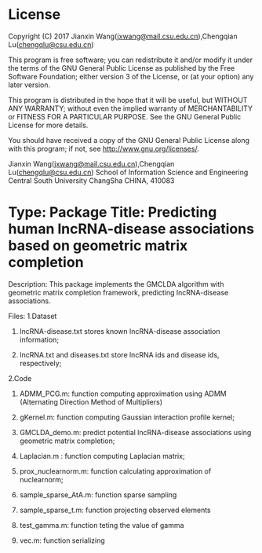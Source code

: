 License
=========
Copyright (C) 2017 Jianxin Wang(jxwang@mail.csu.edu.cn),Chengqian Lu(chengqlu@csu.edu.cn)

This program is free software; you can redistribute it and/or
modify it under the terms of the GNU General Public License
as published by the Free Software Foundation; either version 3
of the License, or (at your option) any later version.

This program is distributed in the hope that it will be useful,
but WITHOUT ANY WARRANTY; without even the implied warranty of
MERCHANTABILITY or FITNESS FOR A PARTICULAR PURPOSE.  See the
GNU General Public License for more details.

You should have received a copy of the GNU General Public License
along with this program; if not, see <http://www.gnu.org/licenses/>.

Jianxin Wang(jxwang@mail.csu.edu.cn),Chengqian Lu(chengqlu@csu.edu.cn)
School of Information Science and Engineering
Central South University
ChangSha
CHINA, 410083

Type: Package
Title: Predicting human lncRNA-disease associations based on geometric matrix completion
=================
Description: This package implements the GMCLDA algorithm with geometric matrix completion framework, predicting lncRNA-disease 
associations.

Files:
1.Dataset

1) lncRNA-disease.txt stores known lncRNA-disease association information;

2) lncRNA.txt and diseases.txt store lncRNA ids and disease ids, respectively;

2.Code
1) ADMM_PCG.m: function computing approximation using ADMM (Alternating Direction Method of Multipliers) 

2) gKernel.m: function computing Gaussian interaction profile kernel;

3) GMCLDA_demo.m: predict potential lncRNA-disease associations using geometric matrix completion; 

4) Laplacian.m : function computing Laplacian matrix;

5) prox_nuclearnorm.m: function calculating approximation of nuclearnorm;

6) sample_sparse_AtA.m: function sparse sampling

7) sample_sparse_t.m: function projecting observed elements

8) test_gamma.m: function teting the value of gamma

9) vec.m: function serializing 





